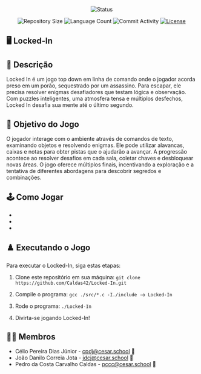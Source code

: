 <p align="center">
  <img
    src="https://img.shields.io/badge/Status-Em%20desenvolvimento-green?style=flat-square"
    alt="Status"
  />
</p>

<p align="center">
  <img
    src="https://img.shields.io/github/repo-size/Caldas42/Locked-In?style=flat"
    alt="Repository Size"
  />
  <img
    src="https://img.shields.io/github/languages/count/Caldas42/Locked-In?style=flat&logo=python"
    alt="Language Count"
  />
  <img
    src="https://img.shields.io/github/commit-activity/t/Caldas42/Locked-In?style=flat&logo=github"
    alt="Commit Activity"
  />
  <a href="LICENSE.md"
    ><img
      src="https://img.shields.io/github/license/Caldas42/Locked-In"
      alt="License"
  /></a>
</p>

## 🖥️ Locked-In

## 📄 Descrição

Locked In é um jogo top down em linha de comando onde o jogador acorda preso em um porão, sequestrado por um assassino. Para escapar, ele precisa resolver enigmas desafiadores que testam lógica e observação. Com puzzles inteligentes, uma atmosfera tensa e múltiplos desfechos, Locked In desafia sua mente até o último segundo.

## 🎲 Objetivo do Jogo

O jogador interage com o ambiente através de comandos de texto, examinando objetos e resolvendo enigmas. Ele pode utilizar alavancas, caixas e notas para obter pistas que o ajudarão a avançar. A progressão acontece ao resolver desafios em cada sala, coletar chaves e desbloquear novas áreas. O jogo oferece múltiplos finais, incentivando a exploração e a tentativa de diferentes abordagens para descobrir segredos e combinações.

## 🕹️ Como Jogar

- 
- 
- 

## ♟️ Executando o Jogo

Para executar o Locked-In, siga estas etapas:

1. Clone este repositório em sua máquina:
   `git clone https://github.com/Caldas42/Locked-In.git`

3. Compile o programa:
   `gcc ./src/*.c -I./include -o Locked-In`

4. Rode o programa:
   `./Locked-In`

5. Divirta-se jogando Locked-In!

## 👩‍💻 Membros

* Célio Pereira Dias Júnior - cpdj@cesar.school 📩
* João Danilo Correia Jota - jdcj@cesar.school 📩
* Pedro da Costa Carvalho Caldas - pccc@cesar.school 📩
